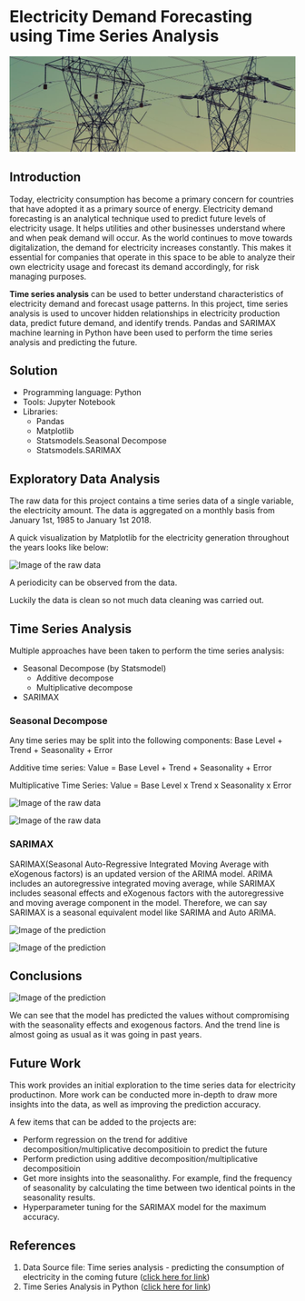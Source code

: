 # Electricity Demand Forecasting using Time Series Analysis

![Image of powerlines](PowerLines.jpg)

## Introduction

Today, electricity consumption has become a primary concern for countries that have adopted it as a primary source of energy. Electricity demand forecasting is an analytical technique used to predict future levels of electricity usage. It helps utilities and other businesses understand where and when peak demand will occur. 
As the world continues to move towards digitalization, the demand for electricity increases constantly. This makes it essential for companies that operate in this space to be able to analyze their own electricity usage and forecast its demand accordingly, for risk managing purposes.

**Time series analysis** can be used to better understand characteristics of electricity demand and forecast usage patterns. In this project, time series analysis is used to uncover hidden relationships in electricity production data, predict future demand, and identify trends. Pandas and SARIMAX machine learning in Python have been used to perform the time series analysis and predicting the future.

## Solution

- Programming language: Python
- Tools: Jupyter Notebook
- Libraries: 
  - Pandas
  - Matplotlib
  - Statsmodels.Seasonal Decompose
  - Statsmodels.SARIMAX

## Exploratory Data Analysis

The raw data for this project contains a time series data of a single variable, the electricity amount. The data is aggregated on a monthly basis from January 1st, 1985 to January 1st 2018.

A quick visualization by Matplotlib for the electricity generation throughout the years looks like below:

![Image of the raw data](Graphs/InitialGraph.png)

A periodicity can be observed from the data.

Luckily the data is clean so not much data cleaning was carried out. 

## Time Series Analysis

Multiple approaches have been taken to perform the time series analysis:
- Seasonal Decompose (by Statsmodel)
  - Additive decompose
  - Multiplicative decompose
- SARIMAX

### Seasonal Decompose
Any time series may be split into the following components: Base Level + Trend + Seasonality + Error

Additive time series:
Value = Base Level + Trend + Seasonality + Error

Multiplicative Time Series:
Value = Base Level x Trend x Seasonality x Error

![Image of the raw data](Graphs/Multiplicative_decompose.png)

![Image of the raw data](Graphs/Additive_decompose.png)

### SARIMAX

SARIMAX(Seasonal Auto-Regressive Integrated Moving Average with eXogenous factors) is an updated version of the ARIMA model. ARIMA includes an autoregressive integrated moving average, while SARIMAX includes seasonal effects and eXogenous factors with the autoregressive and moving average component in the model. Therefore, we can say SARIMAX is a seasonal equivalent model like SARIMA and Auto ARIMA.

![Image of the prediction](Graphs/PredictionTable.PNG)

![Image of the prediction](Graphs/PredictedOnlyGraph.png)

## Conclusions

![Image of the prediction](Graphs/PredictedGraph.png)

We can see that the model has predicted the values without compromising with the seasonality effects and exogenous factors. And the trend line is almost going as usual as it was going in past years.

## Future Work

This work provides an initial exploration to the time series data for electricity productinon. More work can be conducted more in-depth to draw more insights into the data, as well as improving the prediction accuracy.

A few items that can be added to the projects are:
- Perform regression on the trend for additive decomposition/multiplicative decompositioin to predict the future
- Perform prediction using additive decomposition/multiplicative decompositioin
- Get more insights into the seasonalithy. For example, find the frequency of seasonality by calculating the time between two identical points in the seasonality results.
- Hyperparameter tuning for the SARIMAX model for the maximum accuracy. 

## References

1. Data Source file: Time series analysis - predicting the consumption of electricity in the coming future ([click here for link](https://www.kaggle.com/datasets/kandij/electric-production))
2. Time Series Analysis in Python ([click here for link](https://www.machinelearningplus.com/time-series/time-series-analysis-python/))
